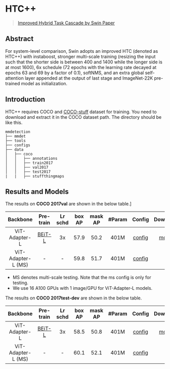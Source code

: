 # HTC++

> [Improved Hybrid Task Cascade by Swin Paper](https://arxiv.org/abs/2103.14030)

<!-- [ALGORITHM] -->

## Abstract

For system-level comparison, Swin adopts an improved HTC (denoted as HTC++) with instaboost, stronger multi-scale training (resizing the input such that the shorter side is between 400 and 1400 while the longer side is at most 1600), 6x schedule (72 epochs with the learning rate decayed at epochs 63 and 69 by a factor of 0.1), softNMS, and an extra global self-attention layer appended at the output of last stage and ImageNet-22K pre-trained model as initialization. 

## Introduction

HTC++ requires COCO and [COCO-stuff](http://calvin.inf.ed.ac.uk/wp-content/uploads/data/cocostuffdataset/stuffthingmaps_trainval2017.zip) dataset for training. You need to download and extract it in the COCO dataset path.
The directory should be like this.

```none
mmdetection
├── mmdet
├── tools
├── configs
├── data
│   ├── coco
│   │   ├── annotations
│   │   ├── train2017
│   │   ├── val2017
│   │   ├── test2017
|   |   ├── stuffthingmaps
```

## Results and Models

The results on **COCO 2017val** are shown in the below table.]

| Backbone           | Pre-train                                                                                                             | Lr schd | box AP | mask AP | #Param | Config                                                 | Download                                                                                                             |
|:------------------:|:---------------------------------------------------------------------------------------------------------------------:|:-------:|:------:|:-------:|:------:|:------------------------------------------------------:|:--------------------------------------------------------------------------------------------------------------------:|
| ViT-Adapter-L      | [BEiT-L](https://conversationhub.blob.core.windows.net/beit-share-public/beit/beit_large_patch16_224_pt22k_ft22k.pth) | 3x      | 57.9   | 50.2    | 401M   | [config](./htc++_beit_adapter_large_fpn_3x_coco.py)    | [model](https://github.com/czczup/ViT-Adapter/releases/download/v0.1.0/htc++_beit_adapter_large_fpn_3x_coco.pth.tar) |
| ViT-Adapter-L (MS) | -                                                                                                                     | -       | 59.8   | 51.7    | 401M   | [config](./htc++_beit_adapter_large_fpn_3x_coco_ms.py) | -                                                                                                                    |

- MS denotes multi-scale testing. Note that the ms config is only for testing.
- We use 16 A100 GPUs with 1 image/GPU for ViT-Adapter-L models.



The results on **COCO 2017test-dev** are shown in the below table.

| Backbone           | Pre-train                                                                                                             | Lr schd | box AP | mask AP | #Param | Config                                                 | Download                                                                                                             |
|:------------------:|:---------------------------------------------------------------------------------------------------------------------:|:-------:|:------:|:-------:|:------:|:------------------------------------------------------:|:--------------------------------------------------------------------------------------------------------------------:|
| ViT-Adapter-L      | [BEiT-L](https://conversationhub.blob.core.windows.net/beit-share-public/beit/beit_large_patch16_224_pt22k_ft22k.pth) | 3x      | 58.5   | 50.8    | 401M   | [config](./htc++_beit_adapter_large_fpn_3x_coco.py)    | [model](https://github.com/czczup/ViT-Adapter/releases/download/v0.1.0/htc++_beit_adapter_large_fpn_3x_coco.pth.tar) |
| ViT-Adapter-L (MS) | -                                                                                                                     | -       | 60.1   | 52.1    | 401M   | [config](./htc++_beit_adapter_large_fpn_3x_coco_ms.py) | -                                                                                                                    |
